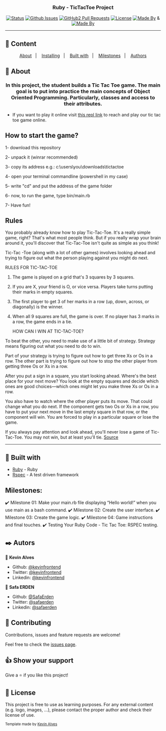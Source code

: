 <h3 align="center">Ruby - TicTacToe Project</h3>

<div align="center">

[![Status](https://img.shields.io/badge/status-active-success.svg)]()
[![Github Issues](https://img.shields.io/badge/GitHub-Issues-orange)](https://github.com/SafaErden/tictactoe/issues)
[![GitHub2 Pull Requests](https://img.shields.io/badge/GitHub-Pull%20Requests-blue)](https://github.com/SafaErden/tictactoe/pulls)
[![License](https://img.shields.io/badge/license-MIT-blue.svg)](/LICENSE)
[![Made By](https://img.shields.io/badge/Made%20By-Kevin%20Alves-brightgreen)](https://github.com/kevinfrontend) &
[![Made By](https://img.shields.io/badge/Made%20By-Safa%20Erden-brightgreen)](https://github.com/safaerden)

</div>

---

## 📝 Content

<p align="center">
<a href="#about">About</a>&nbsp;&nbsp;&nbsp;|&nbsp;&nbsp;&nbsp;
<a href="#installing">Installing</a>&nbsp;&nbsp;&nbsp;|&nbsp;&nbsp;&nbsp;
<a href="#built_using">Built with</a>&nbsp;&nbsp;&nbsp;|&nbsp;&nbsp;&nbsp;
<a href="#milestones">Milestones</a>&nbsp;&nbsp;&nbsp;|&nbsp;&nbsp;&nbsp;
<a href="#author">Authors</a>
</p>

## 🧐 About <a name = "about"></a>

<h3 align="center"> In this project, the student builds a Tic Tac Toe game. The main goal is to put into practice the main concepts of Object Oriented Programming. Particularly, classes and access to their attributes.</h3>

- If you want to play it online visit [this repl link](https://repl.it/@SafaErden/Tic-Tac-Toe) to reach and play our tic tac toe game online.

<h2>How to start the game?</h2>

1- download this repository

2- unpack it (winrar recommended)

3- copy its address e.g.: c:\users\you\downloads\tictactoe

4- open your terminal commandline (powershell in my case)

5- write "cd" and put the address of the game folder

6- now, to run the game, type bin/main.rb

7- Have fun!

<h2>Rules</h2>

You probably already know how to play Tic-Tac-Toe. It's a really simple game, right? That's what most people think. But if you really wrap your brain around it, you'll discover that Tic-Tac-Toe isn't quite as simple as you think!

Tic-Tac -Toe (along with a lot of other games) involves looking ahead and trying to figure out what the person playing against you might do next.

RULES FOR TIC-TAC-TOE

1. The game is played on a grid that's 3 squares by 3 squares.

2. If you are X, your friend is O, or vice versa. Players take turns putting their marks in empty squares.

3. The first player to get 3 of her marks in a row (up, down, across, or diagonally) is the winner.

4. When all 9 squares are full, the game is over. If no player has 3 marks in a row, the game ends in a tie.

   HOW CAN I WIN AT TIC-TAC-TOE?

To beat the other, you need to make use of a little bit of strategy. Strategy means figuring out what you need to do to win.

Part of your strategy is trying to figure out how to get three Xs or Os in a row. The other part is trying to figure out how to stop the other player from getting three Os or Xs in a row.

After you put a sign in a square, you start looking ahead. Where's the best place for your next move? You look at the empty squares and decide which ones are good choices—which ones might let you make three Xs or Os in a row.

You also have to watch where the other player puts its move. That could change what you do next. If the component gets two Os or Xs in a row, you have to put your next move in the last empty square in that row, or the component will win. You are forced to play in a particular square or lose the game.

If you always pay attention and look ahead, you'll never lose a game of Tic-Tac-Toe. You may not win, but at least you'll tie.
<a href="https://www.exploratorium.edu/brain_explorer/tictactoe.html">Source</a>

---

## 🔧 Built with<a name = "built_using"></a>

- [Ruby](https://www.ruby-lang.org/) - Ruby
- [Rspec](https://www.rspec.com) - A test driven framework

## Milestones:

✔️ Milestone 01: Make your main.rb file displaying “Hello world!” when you use main as a bash command.
✔️ Milestone 02: Create the user interface.
✔️ Milestone 03: Create the game logic.
✔️ Milestone 04: Game instructions and final touches.
✔️ Testing Your Ruby Code - Tic Tac Toe: RSPEC testing.

## ✒️ Autors <a name = "author"></a>

👤 **Kevin Alves**

- Github: [@kevinfrontend](https://github.com/kevinfrontend)
- Twitter: [@kevinfrontend](https://twitter.com/kevinfrontend)
- Linkedin: [@kevinfrontend](https://www.linkedin.com/in/kevinfrontend/)

👤 **Safa ERDEN**

- Github: [@SafaErden](https://github.com/SafaErden)
- Twitter: [@safaerden](https://twitter.com/safaerden)
- Linkedin: [@safaerden](https://www.linkedin.com/in/safaerden/)

## 🤝 Contributing

Contributions, issues and feature requests are welcome!

Feel free to check the [issues page](https://github.com/SafaErden/tictactoe/issues).

## 👍 Show your support

Give a ⭐️ if you like this project!

## 📝 License

This project is free to use as learning purposes. For any external content (e.g. logo, images, ...), please contact the proper author and check their license of use.

<small>Template made by <a href='https://twitter.com/kevinfrontend'>Kevin Alves</a></small>
